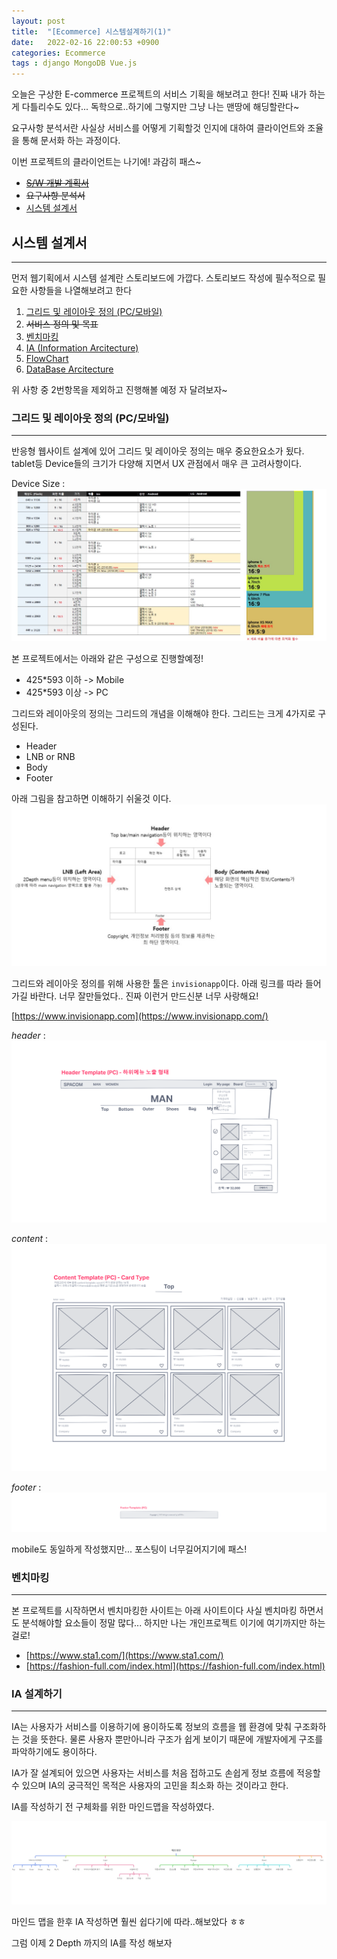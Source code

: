 ```yaml
---
layout: post
title:  "[Ecommerce] 시스템설계하기(1)"
date:   2022-02-16 22:00:53 +0900
categories: Ecommerce
tags : django MongoDB Vue.js
---
```


오늘은 구상한 E-commerce 프로젝트의 서비스 기획을 해보려고 한다!
진짜 내가 하는게 다틀리수도 있다... 독학으로..하기에 
그렇지만 그냥 나는 맨땅에 해딩할란다~

요구사항 분석서란 사실상 서비스를 어떻게 기획할것 인지에 대하여 클라이언트와 조율을 통해 문서화 하는 과정이다.

이번 프로젝트의 클라이언트는 나기에! 과감히 패스~


   * ~~[S/W 개발 계획서](#S/W-개발-계획서-작성)~~
   * ~~요구사항 분석서~~
   * [시스템 설계서](#시스템=설계서)


## 시스템 설계서
---
먼저 웹기획에서 시스템 설계란 스토리보드에 가깝다.
스토리보드 작성에 필수적으로 필요한 사항들을 나열해보려고 한다

   1. [그리드 및 레이아웃 정의 (PC/모바일)](#그리드-및-레이아웃-정의-(PC/모바일))
   2. ~~서비스 정의 및 목표~~
   3. [벤치마킹](#벤치마킹)
   4. [IA (Information Arcitecture)](##IA-설계하기)
   5. [FlowChart](#FlowChart)
   6. [DataBase Arcitecture](#DataBase-Arcitecture)

위 사항 중 2번항목을 제외하고 진행해볼 예정 자 달려보자~

### 그리드 및 레이아웃 정의 (PC/모바일)
---

반응형 웹사이트 설계에 있어 그리드 및 레이아웃 정의는 매우 중요한요소가 됬다. tablet등 Device들의 크기가 다양해 지면서
UX 관점에서 매우 큰 고려사항이다.

Device Size :
![이미지](/assets/images/device_size.jpg)

본 프로젝트에서는 아래와 같은 구성으로 진행할예정! 
  * 425*593 이하 -> Mobile
  * 425*593 이상 -> PC

그리드와 레이아웃의 정의는 그리드의 개념을 이해해야 한다.
그리드는 크게 4가지로 구성된다.

  * Header
  * LNB or RNB
  * Body
  * Footer

아래 그림을 참고하면 이해하기 쉬울것 이다.
![이미지](/assets/images/grid_detail.jpg)

그리드와 레이아웃 정의를 위해 사용한 툴은 `invisionapp`이다.
아래 링크를 따라 들어가길 바란다. 너무 잘만들었다.. 진짜 이런거 만드신분 너무 사랑해요!

[https://www.invisionapp.com](https://www.invisionapp.com/)


*header* :
![이미지](/assets/images/header_design.png)

*content* :
![이미지](/assets/images/content_design.png)

*footer* :
![이미지](/assets/images/footer_design.png)


mobile도 동일하게 작성했지만... 포스팅이 너무길어지기에 패스!

### 벤치마킹
---

본 프로젝트를 시작하면서 벤치마킹한 사이트는 아래 사이트이다
사실 벤치마킹 하면서도 분석해야할 요소들이 정말 많다... 
하지만 나는 개인프로젝트 이기에 여기까지만 하는걸로!

  * [https://www.sta1.com/](https://www.sta1.com/)
  * [https://fashion-full.com/index.html](https://fashion-full.com/index.html)


### IA 설계하기
---
IA는 사용자가 서비스를 이용하기에 용이하도록 정보의 흐름을 웹
환경에 맞춰 구조화하는 것을 뜻한다. 물론 사용자 뿐만아니라 구조가 쉽게 보이기 때문에 개발자에게 구조를 파악하기에도 용이하다.

IA가 잘 설계되어 있으면 사용자는 서비스를 처음 접하고도 손쉽게
정보 흐름에 적응할 수 있으며 IA의 궁극적인 목적은 사용자의 고민을 최소화 하는 것이라고 한다. 


IA를 작성하기 전 구체화를 위한 마인드맵을 작성하였다.

![이미지](/assets/images/ia_topdown.jpg)

마인드 맵을 한후 IA 작성하면 훨씬 쉽다기에 따라..해보았다 ㅎㅎ 

그럼 이제 2 Depth 까지의 IA를 작성 해보자 

